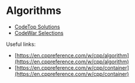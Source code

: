 # Algorithms

- [CodeTop Solutions](./codetop.md)
- [CodeWar Selections](./codewar.md)

Useful links:

- [https://en.cppreference.com/w/cpp/algorithm](https://en.cppreference.com/w/cpp/algorithm)
- [https://en.cppreference.com/w/cpp/container](https://en.cppreference.com/w/cpp/container)
